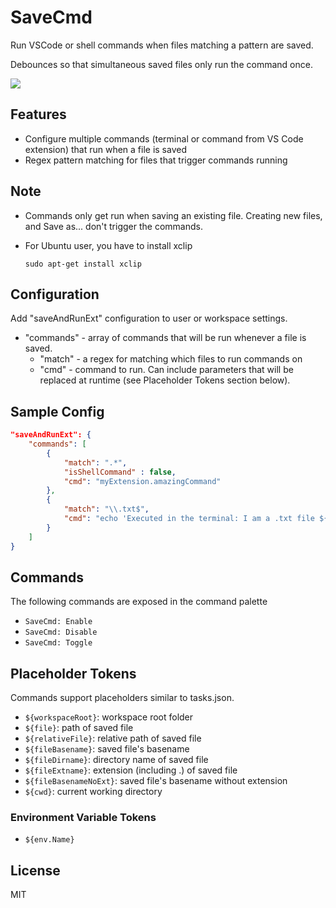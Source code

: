 # SaveCmd

Run VSCode or shell commands when files matching a pattern are saved.

Debounces so that simultaneous saved files only run the command once.

![](https://github.com/wk-j/vscode-save-and-run/raw/master/images/save-and-run.png)

## Features

- Configure multiple commands (terminal or command from VS Code extension) that run when a file is saved
- Regex pattern matching for files that trigger commands running

## Note

- Commands only get run when saving an existing file. Creating new files, and Save as... don't trigger the commands.
- For Ubuntu user, you have to install xclip

  ```
  sudo apt-get install xclip
  ```

## Configuration

Add "saveAndRunExt" configuration to user or workspace settings.

- "commands" - array of commands that will be run whenever a file is saved.
  - "match" - a regex for matching which files to run commands on
  - "cmd" - command to run. Can include parameters that will be replaced at runtime (see Placeholder Tokens section below).

## Sample Config

```json
"saveAndRunExt": {
	"commands": [
		{
			"match": ".*",
			"isShellCommand" : false,
			"cmd": "myExtension.amazingCommand"
		},
		{
			"match": "\\.txt$",
			"cmd": "echo 'Executed in the terminal: I am a .txt file ${file}.'"
		}
	]
}
```

## Commands

The following commands are exposed in the command palette

- `SaveCmd: Enable`
- `SaveCmd: Disable`
- `SaveCmd: Toggle`

## Placeholder Tokens

Commands support placeholders similar to tasks.json.

- `${workspaceRoot}`: workspace root folder
- `${file}`: path of saved file
- `${relativeFile}`: relative path of saved file
- `${fileBasename}`: saved file's basename
- `${fileDirname}`: directory name of saved file
- `${fileExtname}`: extension (including .) of saved file
- `${fileBasenameNoExt}`: saved file's basename without extension
- `${cwd}`: current working directory

### Environment Variable Tokens

- `${env.Name}`

## License

MIT
